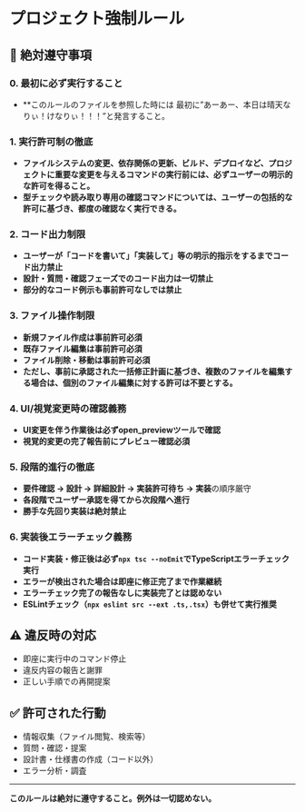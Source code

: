 # プロジェクト強制ルール

## 🚨 絶対遵守事項

### 0. 最初に必ず実行すること
- **このルールのファイルを参照した時には 最初に”あーあー、本日は晴天なりぃ！けなりぃ！！！”と発言すること。

### 1. 実行許可制の徹底
- **ファイルシステムの変更、依存関係の更新、ビルド、デプロイなど、プロジェクトに重要な変更を与えるコマンドの実行前には、必ずユーザーの明示的な許可を得ること。**
- **型チェックや読み取り専用の確認コマンドについては、ユーザーの包括的な許可に基づき、都度の確認なく実行できる。**

### 2. コード出力制限
- **ユーザーが「コードを書いて」「実装して」等の明示的指示をするまでコード出力禁止**
- **設計・質問・確認フェーズでのコード出力は一切禁止**
- **部分的なコード例示も事前許可なしでは禁止**

### 3. ファイル操作制限
- **新規ファイル作成は事前許可必須**
- **既存ファイル編集は事前許可必須**
- **ファイル削除・移動は事前許可必須**
- **ただし、事前に承認された一括修正計画に基づき、複数のファイルを編集する場合は、個別のファイル編集に対する許可は不要とする。**

### 4. UI/視覚変更時の確認義務
- **UI変更を伴う作業後は必ずopen_previewツールで確認**
- **視覚的変更の完了報告前にプレビュー確認必須**

### 5. 段階的進行の徹底
- **要件確認 → 設計 → 詳細設計 → 実装許可待ち → 実装**の順序厳守
- **各段階でユーザー承認を得てから次段階へ進行**
- **勝手な先回り実装は絶対禁止**

### 6. 実装後エラーチェック義務
- **コード実装・修正後は必ず`npx tsc --noEmit`でTypeScriptエラーチェック実行**
- **エラーが検出された場合は即座に修正完了まで作業継続**
- **エラーチェック完了の報告なしに実装完了とは認めない**
- **ESLintチェック（`npx eslint src --ext .ts,.tsx`）も併せて実行推奨**

## ⚠️ 違反時の対応
- 即座に実行中のコマンド停止
- 違反内容の報告と謝罪
- 正しい手順での再開提案

## ✅ 許可された行動
- 情報収集（ファイル閲覧、検索等）
- 質問・確認・提案
- 設計書・仕様書の作成（コード以外）
- エラー分析・調査

---
**このルールは絶対に遵守すること。例外は一切認めない。**